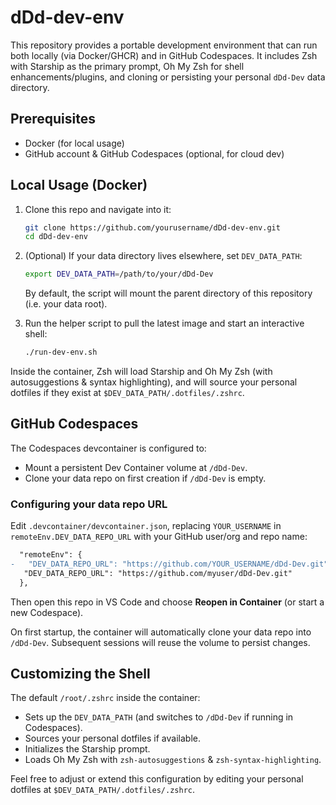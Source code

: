 # dDd-dev-env

This repository provides a portable development environment that can run both locally (via Docker/GHCR)
and in GitHub Codespaces. It includes Zsh with Starship as the primary prompt, Oh My Zsh for shell
enhancements/plugins, and cloning or persisting your personal `dDd-Dev` data directory.

## Prerequisites

- Docker (for local usage)
- GitHub account & GitHub Codespaces (optional, for cloud dev)

## Local Usage (Docker)

1. Clone this repo and navigate into it:
   ```bash
   git clone https://github.com/yourusername/dDd-dev-env.git
   cd dDd-dev-env
   ```

2. (Optional) If your data directory lives elsewhere, set `DEV_DATA_PATH`:
   ```bash
   export DEV_DATA_PATH=/path/to/your/dDd-Dev
   ```
   By default, the script will mount the parent directory of this repository (i.e. your data root).

3. Run the helper script to pull the latest image and start an interactive shell:
   ```bash
   ./run-dev-env.sh
   ```

Inside the container, Zsh will load Starship and Oh My Zsh (with autosuggestions & syntax highlighting),
and will source your personal dotfiles if they exist at `$DEV_DATA_PATH/.dotfiles/.zshrc`.

## GitHub Codespaces

The Codespaces devcontainer is configured to:

- Mount a persistent Dev Container volume at `/dDd-Dev`.
- Clone your data repo on first creation if `/dDd-Dev` is empty.

### Configuring your data repo URL

Edit `.devcontainer/devcontainer.json`, replacing `YOUR_USERNAME` in `remoteEnv.DEV_DATA_REPO_URL`
with your GitHub user/org and repo name:

```diff
  "remoteEnv": {
-   "DEV_DATA_REPO_URL": "https://github.com/YOUR_USERNAME/dDd-Dev.git"
   "DEV_DATA_REPO_URL": "https://github.com/myuser/dDd-Dev.git"
  },
```

Then open this repo in VS Code and choose **Reopen in Container** (or start a new Codespace).

On first startup, the container will automatically clone your data repo into `/dDd-Dev`.
Subsequent sessions will reuse the volume to persist changes.

## Customizing the Shell

The default `/root/.zshrc` inside the container:

- Sets up the `DEV_DATA_PATH` (and switches to `/dDd-Dev` if running in Codespaces).
- Sources your personal dotfiles if available.
- Initializes the Starship prompt.
- Loads Oh My Zsh with `zsh-autosuggestions` & `zsh-syntax-highlighting`.

Feel free to adjust or extend this configuration by editing your personal dotfiles
at `$DEV_DATA_PATH/.dotfiles/.zshrc`.